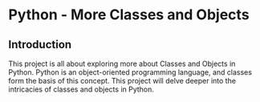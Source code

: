 # Python - More Classes and Objects

## Introduction

This project is all about exploring more about Classes and Objects in Python. Python is an object-oriented programming language, and classes form the basis of this concept. This project will delve deeper into the intricacies of classes and objects in Python.
